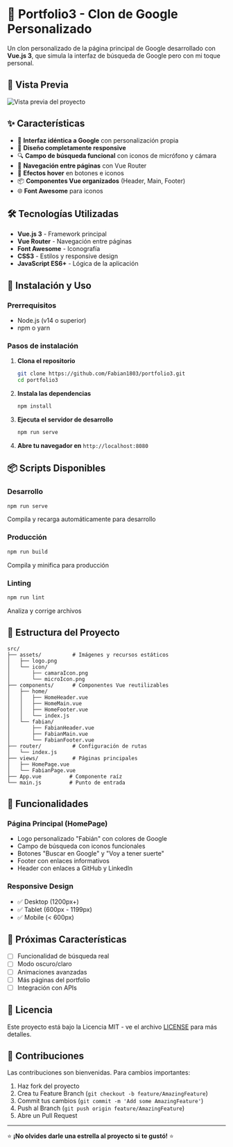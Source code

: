 # 🚀 Portfolio3 - Clon de Google Personalizado

Un clon personalizado de la página principal de Google desarrollado con **Vue.js 3**, que simula la interfaz de búsqueda de Google pero con mi toque personal.

## 📸 Vista Previa

![Vista previa del proyecto](./screenshot.png)

## ✨ Características

- 🎨 **Interfaz idéntica a Google** con personalización propia
- 📱 **Diseño completamente responsive** 
- 🔍 **Campo de búsqueda funcional** con iconos de micrófono y cámara
- 🎯 **Navegación entre páginas** con Vue Router
- 💫 **Efectos hover** en botones e iconos
- 📦 **Componentes Vue organizados** (Header, Main, Footer)
- 🌐 **Font Awesome** para iconos

## 🛠️ Tecnologías Utilizadas

- **Vue.js 3** - Framework principal
- **Vue Router** - Navegación entre páginas
- **Font Awesome** - Iconografía
- **CSS3** - Estilos y responsive design
- **JavaScript ES6+** - Lógica de la aplicación

## 🚀 Instalación y Uso

### Prerrequisitos
- Node.js (v14 o superior)
- npm o yarn

### Pasos de instalación

1. **Clona el repositorio**
   ```bash
   git clone https://github.com/Fabian1803/portfolio3.git
   cd portfolio3
   ```

2. **Instala las dependencias**
   ```bash
   npm install
   ```

3. **Ejecuta el servidor de desarrollo**
   ```bash
   npm run serve
   ```

4. **Abre tu navegador en** `http://localhost:8080`

## 📦 Scripts Disponibles

### Desarrollo
```bash
npm run serve
```
Compila y recarga automáticamente para desarrollo

### Producción
```bash
npm run build
```
Compila y minifica para producción

### Linting
```bash
npm run lint
```
Analiza y corrige archivos

## 📁 Estructura del Proyecto

```
src/
├── assets/          # Imágenes y recursos estáticos
│   ├── logo.png
│   └── icon/
│       ├── camaraIcon.png
│       └── microIcon.png
├── components/      # Componentes Vue reutilizables
│   ├── home/
│   │   ├── HomeHeader.vue
│   │   ├── HomeMain.vue
│   │   ├── HomeFooter.vue
│   │   └── index.js
│   └── fabian/
│       ├── FabianHeader.vue
│       ├── FabianMain.vue
│       └── FabianFooter.vue
├── router/          # Configuración de rutas
│   └── index.js
├── views/           # Páginas principales
│   ├── HomePage.vue
│   └── FabianPage.vue
├── App.vue         # Componente raíz
└── main.js         # Punto de entrada
```

## 🎯 Funcionalidades

### Página Principal (HomePage)
- Logo personalizado "Fabián" con colores de Google
- Campo de búsqueda con iconos funcionales
- Botones "Buscar en Google" y "Voy a tener suerte"
- Footer con enlaces informativos
- Header con enlaces a GitHub y LinkedIn

### Responsive Design
- ✅ Desktop (1200px+)
- ✅ Tablet (600px - 1199px)
- ✅ Mobile (< 600px)

## 🔮 Próximas Características

- [ ] Funcionalidad de búsqueda real
- [ ] Modo oscuro/claro
- [ ] Animaciones avanzadas
- [ ] Más páginas del portfolio
- [ ] Integración con APIs

## 📄 Licencia

Este proyecto está bajo la Licencia MIT - ve el archivo [LICENSE](LICENSE) para más detalles.

## 🤝 Contribuciones

Las contribuciones son bienvenidas. Para cambios importantes:

1. Haz fork del proyecto
2. Crea tu Feature Branch (`git checkout -b feature/AmazingFeature`)
3. Commit tus cambios (`git commit -m 'Add some AmazingFeature'`)
4. Push al Branch (`git push origin feature/AmazingFeature`)
5. Abre un Pull Request

---

⭐ **¡No olvides darle una estrella al proyecto si te gustó!** ⭐